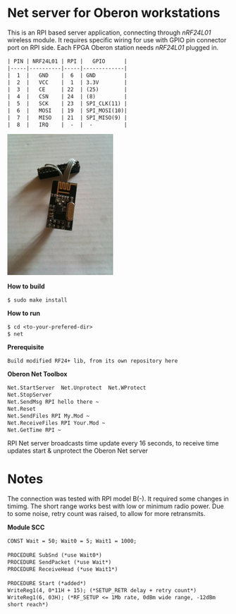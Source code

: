# Net server for Oberon workstations

This is an RPI based server application, connecting through *nRF24L01* wireless module. It requires specific wiring for use with GPIO pin connector port on RPI side. Each FPGA Oberon station needs *nRF24L01* plugged in.

	| PIN | NRF24L01 | RPI |   GPIO      |
	|-----|----------|-----|-------------|
	|  1  |   GND    |  6  | GND         |
	|  2  |   VCC    |  1  | 3.3V        |
	|  3  |   CE     | 22  | (25)        |
	|  4  |   CSN    | 24  | (8)         |
	|  5  |   SCK    | 23  | SPI_CLK(11) |
	|  6  |   MOSI   | 19  | SPI_MOSI(10)|
	|  7  |   MISO   | 21  | SPI_MISO(9) |
	|  8  |   IRQ    |  -  |  -          |

![WiFi](RPI-wifi.jpg?raw=true "RPI-wifi")

**How to build**

	$ sudo make install

**How to run**

	$ cd <to-your-prefered-dir>
	$ net

**Prerequisite**

	Build modified RF24+ lib, from its own repository here

**Oberon Net Toolbox**

	Net.StartServer  Net.Unprotect  Net.WProtect
	Net.StopServer
	Net.SendMsg RPI hello there ~
	Net.Reset
	Net.SendFiles RPI My.Mod ~
	Net.ReceiveFiles RPI Your.Mod ~
	Net.GetTime RPI ~

RPI Net server broadcasts time update every 16 seconds, to receive time updates start & unprotect the Oberon Net server

# Notes
The connection was tested with RPI model B(-). It required some changes in timimg. The short range works best with low or minimum radio power. Due to some noise, retry count was raised, to allow for more retransmits.

**Module SCC**

	CONST Wait = 50; Wait0 = 5; Wait1 = 1000;

	PROCEDURE SubSnd (*use Wait0*)
	PROCEDURE SendPacket (*use Wait*)
	PROCEDURE ReceiveHead (*use Wait1*)

	PROCEDURE Start (*added*)
	WriteReg1(4, 0*11H + 15); (*SETUP_RETR delay + retry count*)
	WriteReg1(6, 03H); (*RF_SETUP <= 1Mb rate, 0dBm wide range, -12dBm short reach*)

